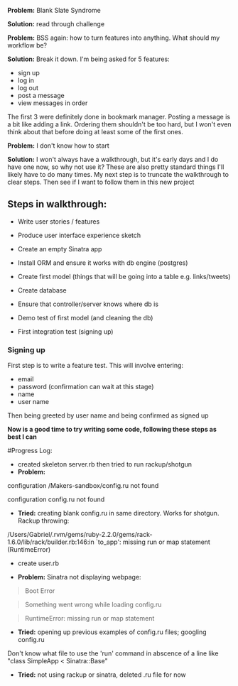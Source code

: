 **Problem:** Blank Slate Syndrome

**Solution:** read through challenge

**Problem:** BSS again: how to turn features into anything. What should my workflow be?

**Solution:** Break it down. I'm being asked for 5 features:
- sign up
- log in
- log out
- post a message
- view messages in order

The first 3 were definitely done in bookmark manager. Posting a message is a bit like adding a link. Ordering them shouldn't be too hard, but I won't even think about that before doing at least some of the first ones.

**Problem:** I don't know how to start

**Solution:** I won't always have a walkthrough, but it's early days and I do have one now, so why not use it? These are also pretty standard things I'll likely have to do many times. My next step is to truncate the walkthrough to clear steps. Then see if I want to follow them in this new project


## Steps in walkthrough:

- Write user stories / features
- Produce user interface experience sketch

- Create an empty Sinatra app
- Install ORM and ensure it works with db engine (postgres)

- Create first model (things that will be going into a table e.g. links/tweets)

- Create database

- Ensure that controller/server knows where db is

- Demo test of first model (and cleaning the db)

- First integration test (signing up)


### Signing up

First step is to write a feature test. This will involve entering:
- email
- password (confirmation can wait at this stage)
- name
- user name

Then being greeted by user name and being confirmed as signed up

**Now is a good time to try writing some code, following these steps as best I can**

#Progress Log:

- created skeleton server.rb then tried to run rackup/shotgun
- **Problem:**

configuration /Makers-sandbox/config.ru not found

configuration config.ru not found

- **Tried:** creating blank config.ru in same directory. Works for shotgun. Rackup throwing:

/Users/Gabriel/.rvm/gems/ruby-2.2.0/gems/rack-1.6.0/lib/rack/builder.rb:146:in `to_app': missing run or map statement (RuntimeError)

- create user.rb

- **Problem:** Sinatra not displaying webpage:

> Boot Error

> Something went wrong while loading config.ru

> RuntimeError: missing run or map statement


- **Tried:** opening up previous examples of config.ru files; googling config.ru

Don't know what file to use the 'run' command in abscence of a line like "class SimpleApp < Sinatra::Base"

- **Tried:** not using rackup or sinatra, deleted .ru file for now
